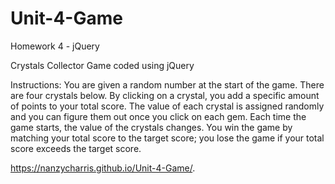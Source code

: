 # Unit-4-Game
Homework 4 - jQuery 

Crystals Collector Game coded using jQuery

Instructions: 
You are given a random number at the start of the game. There are four crystals below. By clicking on a crystal, you add a specific amount of points to your total score.
The value of each crystal is assigned randomly and you can figure them out once you click on each gem. Each time the game starts, the value of the crystals changes.
You win the game by matching your total score to the target score; you lose the game if your total score exceeds the target score.

https://nanzycharris.github.io/Unit-4-Game/.
